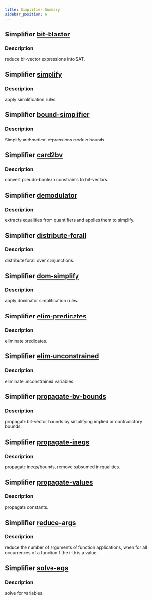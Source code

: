 ```yaml
---
title: Simplifier Summary
sidebar_position: 6
---
```

## Simplifier [bit-blaster](tactic-summary/#bit-blaster)
### Description
reduce bit-vector expressions into SAT.
## Simplifier [simplify](tactic-summary/#simplify)
### Description
apply simplification rules.
## Simplifier [bound-simplifier](tactic-summary/#bound-simplifier)
### Description
Simplify arithmetical expressions modulo bounds.
## Simplifier [card2bv](tactic-summary/#card2bv)
### Description
convert pseudo-boolean constraints to bit-vectors.
## Simplifier [demodulator](tactic-summary/#demodulator)
### Description
extracts equalities from quantifiers and applies them to simplify.
## Simplifier [distribute-forall](tactic-summary/#distribute-forall)
### Description
distribute forall over conjunctions.
## Simplifier [dom-simplify](tactic-summary/#dom-simplify)
### Description
apply dominator simplification rules.
## Simplifier [elim-predicates](tactic-summary/#elim-predicates)
### Description
eliminate predicates.
## Simplifier [elim-unconstrained](tactic-summary/#elim-unconstrained)
### Description
eliminate unconstrained variables.
## Simplifier [propagate-bv-bounds](tactic-summary/#propagate-bv-bounds)
### Description
propagate bit-vector bounds by simplifying implied or contradictory bounds.
## Simplifier [propagate-ineqs](tactic-summary/#propagate-ineqs)
### Description
propagate ineqs/bounds, remove subsumed inequalities.
## Simplifier [propagate-values](tactic-summary/#propagate-values)
### Description
propagate constants.
## Simplifier [reduce-args](tactic-summary/#reduce-args)
### Description
reduce the number of arguments of function applications, when for all occurrences of a function f the i-th is a value.
## Simplifier [solve-eqs](tactic-summary/#solve-eqs)
### Description
solve for variables.
